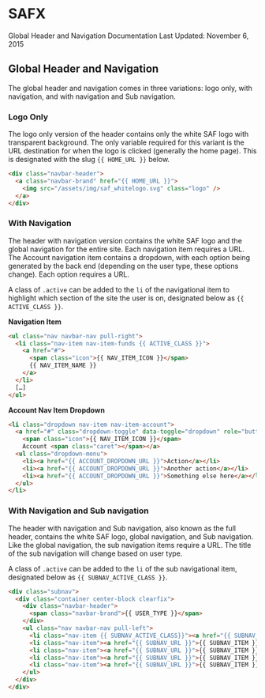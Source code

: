 # SAFX

Global Header and Navigation Documentation
Last Updated: November 6, 2015

## Global Header and Navigation

The global header and navigation comes in three variations: logo only, with navigation, and with navigation and Sub navigation.

### Logo Only

The logo only version of the header contains only the white SAF logo with transparent background. The only variable required for this variant is the URL destination for when the logo is clicked (generally the home page). This is designated with the slug `{{ HOME_URL }}` below.

```html
<div class="navbar-header">
  <a class="navbar-brand" href="{{ HOME_URL }}">
    <img src="/assets/img/saf_whitelogo.svg" class="logo" />
  </a>
</div>
```

### With Navigation

The header with navigation version contains the white SAF logo and the global navigation for the entire site. Each navigation item requires a URL. The Account navigation item contains a dropdown, with each option being generated by the back end (depending on the user type, these options change). Each option requires a URL.

A class of `.active` can be added to the `li` of the navigational item to highlight which section of the site the user is on, designated below as `{{ ACTIVE_CLASS }}`.

**Navigation Item**

```html
<ul class="nav navbar-nav pull-right">
  <li class="nav-item nav-item-funds {{ ACTIVE_CLASS }}">
    <a href="#">
      <span class="icon">{{ NAV_ITEM_ICON }}</span>
      {{ NAV_ITEM_NAME }}
    </a>
  </li>
  […]
</ul>
```

**Account Nav Item Dropdown**

```html
<li class="dropdown nav-item nav-item-account">
  <a href="#" class="dropdown-toggle" data-toggle="dropdown" role="button" aria-haspopup="true" aria-expanded="false">
    <span class="icon">{{ NAV_ITEM_ICON }}</span>
    Account <span class="caret"></span></a>
  <ul class="dropdown-menu">
    <li><a href="{{ ACCOUNT_DROPDOWN_URL }}">Action</a></li>
    <li><a href="{{ ACCOUNT_DROPDOWN_URL }}">Another action</a></li>
    <li><a href="{{ ACCOUNT_DROPDOWN_URL }}">Something else here</a></li>
  </ul>
</li>
```

### With Navigation and Sub navigation

The header with navigation and Sub navigation, also known as the full header, contains the white SAF logo, global navigation, and Sub navigation. Like the global navigation, the sub navigation items require a URL. The title of the sub navigation will change based on user type.

A class of `.active` can be added to the `li` of the sub navigational item, designated below as `{{ SUBNAV_ACTIVE_CLASS }}`.

```html
<div class="subnav">
  <div class="container center-block clearfix">
    <div class="navbar-header">
      <span class="navbar-brand">{{ USER_TYPE }}</span>
    </div>
    <ul class="nav navbar-nav pull-left">
      <li class="nav-item {{ SUBNAV_ACTIVE_CLASS}}"><a href="{{ SUBNAV_URL }}">{{ SUBNAV_ITEM }}</a></li>
      <li class="nav-item"><a href="{{ SUBNAV_URL }}">{{ SUBNAV_ITEM }}</a></li>
      <li class="nav-item"><a href="{{ SUBNAV_URL }}">{{ SUBNAV_ITEM }}</a></li>
      <li class="nav-item"><a href="{{ SUBNAV_URL }}">{{ SUBNAV_ITEM }}</a></li>
      <li class="nav-item"><a href="{{ SUBNAV_URL }}">{{ SUBNAV_ITEM }}</a></li>
    </ul>
  </div>
</div>
```
